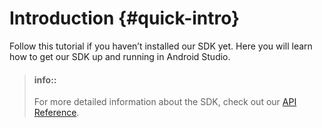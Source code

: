 # Introduction {#quick-intro}

Follow this tutorial if you haven’t installed our SDK yet.
Here you will learn how to get our SDK up and running in Android Studio.

> #### info::
> For more detailed information about the SDK, check out our [API Reference](http://parseplatform.org/Parse-SDK-Android/api/ "Parse-SDK-Android").
